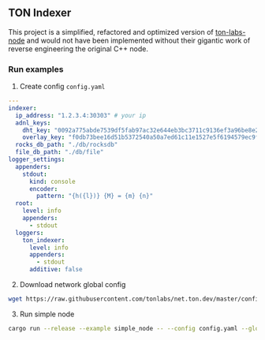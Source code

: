 ## TON Indexer

This project is a simplified, refactored and optimized version of [ton-labs-node](https://github.com/tonlabs/ton-labs-node) 
and would not have been implemented without their gigantic work of reverse engineering the original С++ node.

### Run examples

1. Create config `config.yaml`

```yaml
---
indexer:
  ip_address: "1.2.3.4:30303" # your ip
  adnl_keys:
    dht_key: "0092a775abde7539df5fab97ac32e644eb3bc3711c9136ef3a96be8e290df111"
    overlay_key: "f0db73bee16d51b5372540a50a7ed61c11e1527e5f6194579ec9fff3f89be222"
  rocks_db_path: "./db/rocksdb"
  file_db_path: "./db/file"
logger_settings:
  appenders:
    stdout:
      kind: console
      encoder:
        pattern: "{h({l})} {M} = {m} {n}"
  root:
    level: info
    appenders:
      - stdout
  loggers:
    ton_indexer:
      level: info
      appenders:
        - stdout
      additive: false
```

2. Download network global config

```bash
wget https://raw.githubusercontent.com/tonlabs/net.ton.dev/master/configs/net.ton.dev/ton-global.config.json
```

3. Run simple node

```bash
cargo run --release --example simple_node -- --config config.yaml --global-config ton-global.config.json
```
